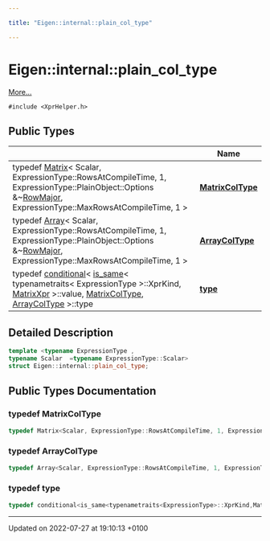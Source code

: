 ```yaml
---

title: "Eigen::internal::plain_col_type"

---
```


# Eigen::internal::plain_col_type



 [More...](#detailed-description)


`#include <XprHelper.h>`

## Public Types

|                | Name           |
| -------------- | -------------- |
| typedef <a href="http://example.org/classes/classeigen_1_1matrix/">Matrix</a>< Scalar, ExpressionType::RowsAtCompileTime, 1, ExpressionType::PlainObject::Options &~<a href="http://example.org/namespaces/namespaceeigen/#enumvalue-rowmajor">RowMajor</a>, ExpressionType::MaxRowsAtCompileTime, 1 > | **[MatrixColType](http://example.org/classes/structeigen_1_1internal_1_1plain__col__type/#typedef-matrixcoltype)**  |
| typedef <a href="http://example.org/classes/classeigen_1_1array/">Array</a>< Scalar, ExpressionType::RowsAtCompileTime, 1, ExpressionType::PlainObject::Options &~<a href="http://example.org/namespaces/namespaceeigen/#enumvalue-rowmajor">RowMajor</a>, ExpressionType::MaxRowsAtCompileTime, 1 > | **[ArrayColType](http://example.org/classes/structeigen_1_1internal_1_1plain__col__type/#typedef-arraycoltype)**  |
| typedef <a href="http://example.org/classes/structeigen_1_1internal_1_1conditional/">conditional</a>< <a href="http://example.org/classes/structeigen_1_1internal_1_1is__same/">is_same</a>< typenametraits< ExpressionType >::XprKind, <a href="http://example.org/classes/structeigen_1_1matrixxpr/">MatrixXpr</a> >::value, <a href="http://example.org/classes/structeigen_1_1internal_1_1plain__col__type/#typedef-matrixcoltype">MatrixColType</a>, <a href="http://example.org/classes/structeigen_1_1internal_1_1plain__col__type/#typedef-arraycoltype">ArrayColType</a> >::type | **[type](http://example.org/classes/structeigen_1_1internal_1_1plain__col__type/#typedef-type)**  |

## Detailed Description

```cpp
template <typename ExpressionType ,
typename Scalar  =typename ExpressionType::Scalar>
struct Eigen::internal::plain_col_type;
```

## Public Types Documentation

### typedef MatrixColType

```cpp
typedef Matrix<Scalar, ExpressionType::RowsAtCompileTime, 1, ExpressionType::PlainObject::Options & ~RowMajor, ExpressionType::MaxRowsAtCompileTime, 1> Eigen::internal::plain_col_type< ExpressionType, Scalar >::MatrixColType;
```


### typedef ArrayColType

```cpp
typedef Array<Scalar, ExpressionType::RowsAtCompileTime, 1, ExpressionType::PlainObject::Options & ~RowMajor, ExpressionType::MaxRowsAtCompileTime, 1> Eigen::internal::plain_col_type< ExpressionType, Scalar >::ArrayColType;
```


### typedef type

```cpp
typedef conditional<is_same<typenametraits<ExpressionType>::XprKind,MatrixXpr>::value,MatrixColType,ArrayColType>::type Eigen::internal::plain_col_type< ExpressionType, Scalar >::type;
```


-------------------------------

Updated on 2022-07-27 at 19:10:13 +0100